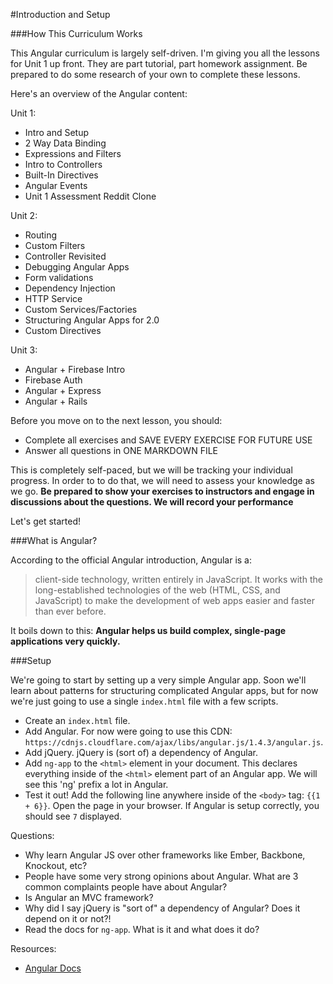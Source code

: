 #Introduction and Setup

###How This Curriculum Works

This Angular curriculum is largely self-driven.  I'm giving you all the lessons for Unit 1 up front.  They are part tutorial, part homework assignment.  Be prepared to do some research of your own to complete these lessons.

Here's an overview of the Angular content:

Unit 1:

 * Intro and Setup
 * 2 Way Data Binding
 * Expressions and Filters
 * Intro to Controllers
 * Built-In Directives
 * Angular Events
 * Unit 1 Assessment Reddit Clone

Unit 2:

 * Routing
 * Custom Filters
 * Controller Revisited
 * Debugging Angular Apps
 * Form validations
 * Dependency Injection
 * HTTP Service
 * Custom Services/Factories
 * Structuring Angular Apps for 2.0
 * Custom Directives
 
Unit 3:

 * Angular + Firebase Intro
 * Firebase Auth
 * Angular + Express
 * Angular + Rails

Before you move on to the next lesson, you should:

* Complete all exercises and SAVE EVERY EXERCISE FOR FUTURE USE
* Answer all questions in ONE MARKDOWN FILE

This is completely self-paced, but we will be tracking your individual progress.  In order to to do that, we will need to assess your knowledge as we go. **Be prepared to show your exercises to instructors and engage in discussions about the questions. We will record your performance** 

Let's get started!

###What is Angular?

According to the official Angular introduction, Angular is a:

> client-side technology, written entirely in JavaScript. It works with the long-established technologies of the web (HTML, CSS, and JavaScript) to make the development of web apps easier and faster than ever before.

It boils down to this: **Angular helps us build complex, single-page applications very quickly.**

###Setup

We're going to start by setting up a very simple Angular app. Soon we'll learn about patterns for structuring complicated Angular apps, but for now we're just going to use a single `index.html` file with a few scripts.

* Create an `index.html` file.
* Add Angular.  For now were going to use this CDN: `https://cdnjs.cloudflare.com/ajax/libs/angular.js/1.4.3/angular.js`.
* Add jQuery.  jQuery is (sort of) a dependency of Angular. 
* Add `ng-app` to the `<html>` element in your document.  This declares everything inside of the `<html>` element part of an Angular app. We will see this 'ng' prefix a lot in Angular.
* Test it out!  Add the following line anywhere inside of the `<body>` tag: `{{1 + 6}}`.  Open the page in your browser.  If Angular is setup correctly, you should see `7` displayed.

Questions:

* Why learn Angular JS over other frameworks like Ember, Backbone, Knockout, etc?
* People have some very strong opinions about Angular.  What are 3 common complaints people have about Angular?
* Is Angular an MVC framework?
* Why did I say jQuery is "sort of" a dependency of Angular? Does it depend on it or not?!
* Read the docs for `ng-app`. What is it and what does it do?

Resources:

* [Angular Docs](https://docs.angularjs.org/api)

